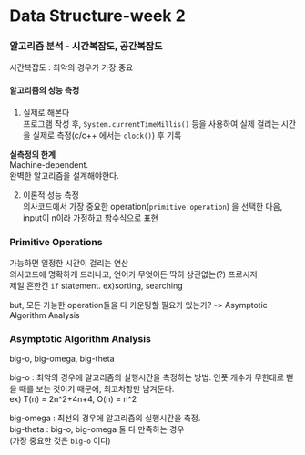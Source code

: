 # Data Structure-week 2

### 알고리즘 분석 - 시간복잡도, 공간복잡도
시간복잡도 : 최악의 경우가 가장 중요

#### 알고리즘의 성능 측정
1) 실제로 해본다  
프로그램 작성 후, `System.currentTimeMillis()` 등을 사용하여 실제 걸리는 시간을 실제로 측정(c/c++ 에서는 `clock()`) 후 기록  

**실측정의 한계**  
Machine-dependent.  
완벽한 알고리즘을 설계해야한다.

2) 이론적 성능 측정  
의사코드에서 가장 중요한 operation(`primitive operation`) 을 선택한 다음, input이 n이라 가정하고 함수식으로 표현

### Primitive Operations  
가능하면 일정한 시간이 걸리는 연산  
의사코드에 명확하게 드러나고, 언어가 무엇이든 딱히 상관없는(?) 프로시저  
제일 흔한건 `if` statement. ex)sorting, searching

but, 모든 가능한 operation들을 다 카운팅할 필요가 있는가? -> Asymptotic Algorithm Analysis

### Asymptotic Algorithm Analysis  
big-o, big-omega, big-theta  

big-o : 최악의 경우에 알고리즘의 실행시간을 측정하는 방법. 인풋 개수가 무한대로 뻗을 때를 보는 것이기 때문에, 최고차항만 남겨둔다.  
ex) T(n) = 2n^2+4n+4, O(n) = n^2  

big-omega : 최선의 경우에 알고리즘의 실행시간을 측정.  
big-theta : big-o, big-omega 둘 다 만족하는 경우  
(가장 중요한 것은 `big-o` 이다)
